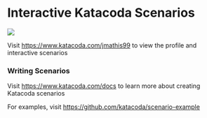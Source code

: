# Interactive Katacoda Scenarios

[![](http://shields.katacoda.com/katacoda/jmathis99/count.svg)](https://www.katacoda.com/jmathis99 "Get your profile on Katacoda.com")

Visit https://www.katacoda.com/jmathis99 to view the profile and interactive scenarios

### Writing Scenarios
Visit https://www.katacoda.com/docs to learn more about creating Katacoda scenarios

For examples, visit https://github.com/katacoda/scenario-example
